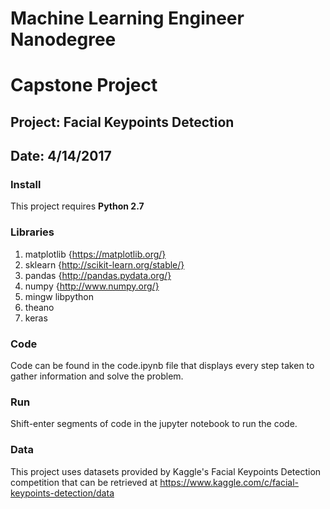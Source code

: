 # Machine Learning Engineer Nanodegree
# Capstone Project
## Project: Facial Keypoints Detection
## Date: 4/14/2017

### Install
This project requires **Python 2.7**

### Libraries
1. matplotlib {https://matplotlib.org/}
2. sklearn {http://scikit-learn.org/stable/}
3. pandas {http://pandas.pydata.org/}
4. numpy {http://www.numpy.org/}
5. mingw libpython 
6. theano
7. keras

### Code
Code can be found in the code.ipynb file that displays every step taken to gather information and solve the problem.

### Run
Shift-enter segments of code in the jupyter notebook to run the code.


### Data
This project uses datasets provided by Kaggle's Facial Keypoints Detection competition that can be retrieved at
https://www.kaggle.com/c/facial-keypoints-detection/data

